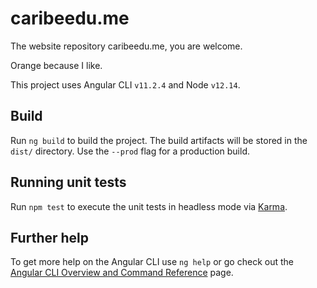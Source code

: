 # caribeedu.me

The website repository caribeedu.me, you are welcome.

Orange because I like.

This project uses Angular CLI `v11.2.4` and Node `v12.14`.

## Build

Run `ng build` to build the project. The build artifacts will be stored in the `dist/` directory. Use the `--prod` flag for a production build.

## Running unit tests

Run `npm test` to execute the unit tests in headless mode via [Karma](https://karma-runner.github.io).

## Further help

To get more help on the Angular CLI use `ng help` or go check out the [Angular CLI Overview and Command Reference](https://angular.io/cli) page.
